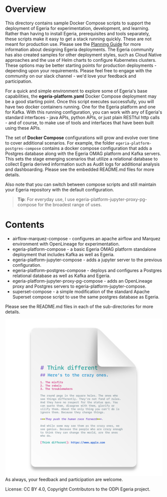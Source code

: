 <!-- SPDX-License-Identifier: CC-BY-4.0 -->
<!-- Copyright Contributors to the ODPi Egeria project. -->

# Overview
This directory contains sample Docker Compose scripts to support the deployment of Egeria for experimentation,
development, and learning. Rather than having to install Egeria, prerequisites and tools separately, these scripts make 
it easy to get a stack running quickly. 
These are not meant for production use. Please see the [Planning Guide](https://egeria-project.org/guides/planning/)
for more information about designing Egeria deployments. The Egeria community has also created samples for other 
deployment styles, such as Cloud Native approaches and the use of Helm charts to configure Kubernetes clusters. These
options may be better starting points for production deployments - depending upon your requirements.
Please feel free to engage with the community on our slack channel - we'd love your feedback and participation.


For a quick and simple environment to explore some of Egeria's base capabilities, the **egeria-platform.yaml**  Docker Compose
deployment may be a good starting point. Once this script executes successfully, you will have two docker containers running. 
One for the Egeria platform and one for Kafka. With this running configuration, you can work with any of Egeria's standard interfaces - 
java APIs, python APIs, or just plain RESTful http calls - and of course, to make use of tools and interfaces that have been built using these APIs.

The set of **Docker Compose** configurations will grow and evolve over time to cover additional scenarios. For example,
the folder `egeria-platform-postgres-compose` contains a docker compose configuration that adds a Postgres 
database along with the Egeria OMAG platform and Kafka servers. This sets the stage emerging scenarios that
utilize a relational database to collect Egeria derived information such as Audit logs for additional analysis and dashboarding.
Please see the embedded README.md files for more details.

Also note that you can switch between compose scripts and still maintain your Egeria repository with the default configuration.

> **Tip**: For everyday use, I use egeria-platform-jupyter-proxy-pg-compose for the broadest range of uses.

# Contents
* airflow-marquez-compose - configures an apache airflow and Marquez environment with OpenLineage for experimentation.
* egeria-platform-compose - a basic Egeria OMAG platform standalone deployment that includes Kafka as well as Egeria.
* egeria-platform-jupyter-compose - adds a jupyter server to the previous configuration.
* egeria-platform-postgres-compose - deploys and configures a Postgres relational database as well as Kafka and Egeria.
* egeria-platform-jupyter-proxy-pg-compose - adds an OpenLineage proxy and Postgres servers to egeria-platform-jupyter-compose.
* superset-compose - a simple modification of the standard Apache Superset compose script to use the same postgres database as Egeria.


Please see the README.md files in each of the sub-directories for more details.

![img.png](img.png)
As always, your feedback and participation are welcome. 


License: CC BY 4.0, Copyright Contributors to the ODPi Egeria project.